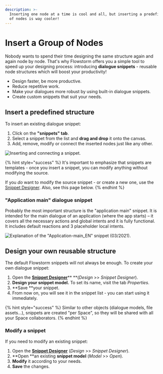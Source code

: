 ```yaml
---
description: >-
  Inserting one node at a time is cool and all, but inserting a predefined GROUP
  of nodes is way cooler!
---
```


# Insert a Group of Nodes

Nobody wants to spend their time designing the same structure again and again node by node. That's why Flowstorm offers you a simple tool to speed up your designing process: introducing **dialogue snippets** - reusable node structures which will boost your productivity!

* Design faster, be more productive.
* Reduce repetitive work.
* Make your dialogues more robust by using built-in dialogue snippets.
* Create custom snippets that suit your needs.

## Insert a predefined structure

To insert an existing dialogue snippet:

1. Click on the **"snippets" tab**.
2. Select a snippet from the list and **drag and drop** it onto the canvas.
3. Add, remove, modify or connect the inserted nodes just like any other.

![Inserting and connecting a snippet.](../../../.gitbook/assets/snippet.gif)

{% hint style="success" %}
It's important to emphasize that snippets are templates - once you insert a snippet, you can modify anything without modifying the source.

If you _do_ want to modify the source snippet - or create a new one, use the [Snippet Designer](../../../app/space/design/snippet-designer.md). Also, see this page below.
{% endhint %}

### "Application main" dialogue snippet

Probably the most important structure is the "application main" snippet. It is intended for the main dialogue of an application (where the app starts) – it covers all the necessary actions and global intents and it is fully functional. It includes default reactions and 3 placeholder local intents.

![Explanation of the "Application-main\_EN" snippet (03/2021).](<../../../.gitbook/assets/image (71).png>)

## Design your own reusable structure

The default Flowstorm snippets will not always be enough. To create your own dialogue snippet:

1. Open the [**Snippet Designer**](../../../app/space/design/snippet-designer.md)** **(_Design_ >> _Snippet Designer_).
2. **Design your snippet model.** To set its name, visit the tab _Properties_.
3. **Save **your snippet.
4. From now on, you will see it in the snippet list - you can start using it immediately.

{% hint style="success" %}
Similar to other objects (dialogue models, file assets...), snippets are created "per Space", so they will be shared with all your Space collaborators.
{% endhint %}

### Modify a snippet

If you need to modify an existing snippet:

1. Open the [**Snippet Designer**](../../../app/space/design/snippet-designer.md) (_Design_ >> _Snippet Designer_).
2. **Open **an existing **snippet model** (_Model_ >> _Open_).
3. **Modify** it according to your needs.
4. **Save** the changes.
